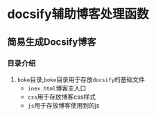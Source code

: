 <!--
 * @Author: your name
 * @Date: 2021-08-18 17:40:45
 * @LastEditTime: 2021-08-25 17:35:05
 * @LastEditors: Please set LastEditors
 * @Description: In User Settings Edit
 * @FilePath: \docsifyBoke\README.md
-->
# docsify辅助博客处理函数
## 简易生成Docsify博客
### 目录介绍
1. `boke`目录,`boke`目录用于存放`docsify`的基础文件
   - `inex.html`博客主入口
   - `css`用于存放博客css样式
   - `js`用于存放博客使用到的js